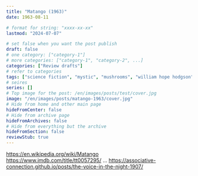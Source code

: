 ```yaml
---
title: "Matango (1963)"
date: 1963-08-11

# format for string: "xxxx-xx-xx"
lastmod: "2024-07-07"

# set false when you want the post publish
draft: false
# one category: ["category-1"]
# more categories: ["category-1", "category-2", ...]
categories: ["Review drafts"]
# refer to categories
tags: ["science fiction", "mystic", "mushrooms", "william hope hodgson"]
# seires
series: []
# Top image for the post: /en/images/posts/test/cover.jpg
image: "/en/images/posts/matango-1963/cover.jpg"
# Hide from home and other main page
hideFromCenter: false
# Hide from archive page
hideFromArchives: false
# Hide from everything but the archive
hideFromSection: false
reviewStub: true
---
```

https://en.wikipedia.org/wiki/Matango
https://www.imdb.com/title/tt0057295/
...
https://associative-connection.github.io/posts/the-voice-in-the-night-1907/
<!--more-->